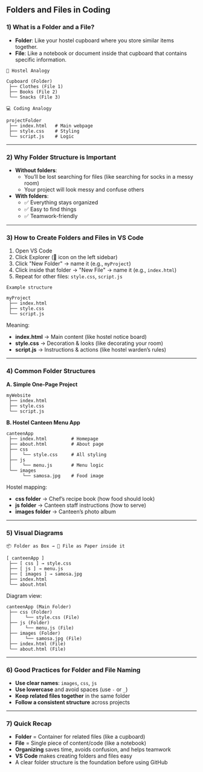 ## Folders and Files in Coding 

### 1) What is a Folder and a File?
- **Folder**: Like your hostel cupboard where you store similar items together.
- **File**: Like a notebook or document inside that cupboard that contains specific information.

```text
📌 Hostel Analogy

Cupboard (Folder)
 ├── Clothes (File 1)
 ├── Books (File 2)
 └── Snacks (File 3)
```

```text
💻 Coding Analogy

projectFolder
 ├── index.html   # Main webpage
 ├── style.css    # Styling
 └── script.js    # Logic
```

---

### 2) Why Folder Structure is Important
- **Without folders**:
  - You’ll be lost searching for files (like searching for socks in a messy room)
  - Your project will look messy and confuse others
- **With folders**:
  - ✅ Everything stays organized
  - ✅ Easy to find things
  - ✅ Teamwork-friendly

---

### 3) How to Create Folders and Files in VS Code
1. Open VS Code
2. Click Explorer (📄 icon on the left sidebar)
3. Click "New Folder" → name it (e.g., `myProject`)
4. Click inside that folder → "New File" → name it (e.g., `index.html`)
5. Repeat for other files: `style.css`, `script.js`

```text
Example structure

myProject
 ├── index.html
 ├── style.css
 └── script.js
```

Meaning:
- **index.html** → Main content (like hostel notice board)
- **style.css** → Decoration & looks (like decorating your room)
- **script.js** → Instructions & actions (like hostel warden’s rules)

---

### 4) Common Folder Structures
**A. Simple One-Page Project**
```text
myWebsite
 ├── index.html
 ├── style.css
 └── script.js
```

**B. Hostel Canteen Menu App**
```text
canteenApp
 ├── index.html         # Homepage
 ├── about.html         # About page
 ├── css
 │    └── style.css     # All styling
 ├── js
 │    └── menu.js       # Menu logic
 └── images
      └── samosa.jpg    # Food image
```

Hostel mapping:
- **css folder** → Chef’s recipe book (how food should look)
- **js folder** → Canteen staff instructions (how to serve)
- **images folder** → Canteen’s photo album

---

### 5) Visual Diagrams
```text
📦 Folder as Box → 📄 File as Paper inside it

[ canteenApp ]
 ├── [ css ] → style.css
 ├── [ js ] → menu.js
 ├── [ images ] → samosa.jpg
 ├── index.html
 └── about.html
```

Diagram view:
```text
canteenApp (Main Folder)
 ├── css (Folder)
 │     └── style.css (File)
 ├── js (Folder)
 │     └── menu.js (File)
 ├── images (Folder)
 │     └── samosa.jpg (File)
 ├── index.html (File)
 └── about.html (File)
```

---

### 6) Good Practices for Folder and File Naming
- **Use clear names**: `images`, `css`, `js`
- **Use lowercase** and avoid spaces (use `-` or `_`)
- **Keep related files together** in the same folder
- **Follow a consistent structure** across projects

---

### 7) Quick Recap
- **Folder** = Container for related files (like a cupboard)
- **File** = Single piece of content/code (like a notebook)
- **Organizing** saves time, avoids confusion, and helps teamwork
- **VS Code** makes creating folders and files easy
- A clear folder structure is the foundation before using GitHub


